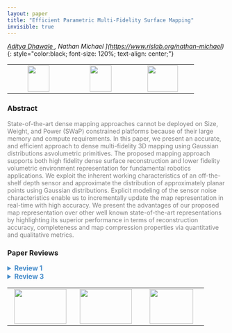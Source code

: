 ```yaml
---
layout: paper
title: "Efficient Parametric Multi-Fidelity Surface Mapping"
invisible: true
---
```

*[Aditya Dhawale ](https://adityadhawale.github.io/), Nathan Michael ](https://www.rislab.org/nathan-michael)*
{: style="color:black; font-size: 120%; text-align: center;"}

<table width="30%"> <tr>
<td style="width: 20%; text-align: center;"><a href="http://www.roboticsproceedings.org/rss16/p073.pdf"><img src="{{ site.baseurl }}/images/paper_link.png"
width = "50"  height = "60"/> </a> </td>

<td style="width: 20%; text-align: center;"><a href="https://adityadhawale.github.io/research/gfusion"><img src="{{ site.baseurl }}/images/website_link.png"
width = "50"  height = "60"/> </a> </td>

<td style="width: 20%; text-align: center;"><a href="nan"><img src="{{ site.baseurl }}/images/pheedloop_link.png"
width = "70"  height = "60"/> </a> </td>

</tr></table>

### Abstract
<html><p style="color:gray; font-size: 100%; text-align: justified;">
State-of-the-art dense mapping approaches cannot be deployed on Size, Weight, and Power (SWaP) constrained platforms because of their large memory and compute requirements. In this paper, we present an accurate, and efficient approach to dense multi-fidelity 3D mapping using Gaussian distributions asvolumetric primitives. The proposed mapping approach supports both high fidelity dense surface reconstruction and lower fidelity volumetric environment representation for fundamental robotics applications. We exploit the inherent working characteristics of an off-the-shelf depth sensor and approximate the distribution of approximately planar points using Gaussian distributions. Explicit modeling of the sensor noise characteristics enable us to incrementally update the map representation in real-time with high accuracy. We present the advantages of our proposed map representation over other well known state-of-the-art representations by highlighting its superior performance in terms of reconstruction accuracy, completeness and map compression properties via quantitative and qualitative metrics.
</p></html>

### Paper Reviews
<details><summary style="font-size:110%; color:#438BCA; cursor: pointer;"><b> Review 1</b></summary>
<p style="color:gray; font-size: 100%; text-align: justified; white-space: pre-line">
# Efficient Parametric Multi-Fidelity Surface Mapping

The paper presents a mapping approach for RGBD sensors which achieves good quality reconstruction while being computationally efficient. The map is represented as a Gaussian mixture model (GMM) which is updated incrementally based on new depth images within a hierarchical scheme. This allows the approach to avoid heavy computations and provides frame-rate performance on a laptop CPU. The approach performs mapping assuming the poses of the sensor to be known. 

The interesting aspect of this work is that it provides a mapping method with a couple of user-defined parameters such that it can be adapted for different applications based on the computational resources and the memory available. For example, it would allow for planning/navigation purposes at lower quality maps or more precise reconstruction of the scene at the cost slightly higher computations. The authors also demonstrate this capability for room-sized maps using both simulated and real-world data. 

Here are some comments about the overall work and the different sections of the paper:

- The main contribution of the paper is that it combines ideas from different works such using the gaussian distributions for map representation as in NDT maps [1,17], projective association similar to KinectFusion/ElasticFusion [9,25] and a hierarchical scheme [21] to reduce computations. 
These ideas have been put together with the goal of achieving a comparable/better reconstruction quality for a smaller memory footprint as compared to other state-of-the-art mapping approaches.

- In addition to building upon these works, the new idea in this paper is to exploit the neighborhood information in the depth image to fit the Gaussian mixture model and avoid computationally expensive optimization procedures used in the previous works. 

- The paper seems to provide sufficient theoretical and implementation details to reproduce the work. In my opinion, the impact of the work can be enhanced by providing an implementation of the system so that it can be used both to compare against other mapping approaches, as well as build other applications on top. 

- Overall, the paper is well structured and clearly written. I appreciate the introduction section where the present work has been presented in the context of previous works and how they are related.

- The assumptions in terms of input data, modeling and performance are clearly spelled out in most sections of the paper. I would recommend adding a short table with the values of all the fixed parameters such as alpha_n, alpha_e, alpha_conf, Sigma_unc (min and max) and other parameters used in the approach. 

- The derivations, as well as the notation in the paper, seems consistent. Please add the relevant reference for equation 2 as this may not be trivial. Also add the reference for equation 3 (or the link to (eq 1?)) to explain how it can be derived.   

- The experiments back up the claims made in the paper in terms of accuracy and memory footprint as performance as compared to other state-of-the-art approaches. The accuracy measures look impressive particularly given the size of the maps. The approach shows better accuracy and a lower memory footprint as compared to Occupancy based Maps as well as NDT maps. It would be interesting to compare the accuracy against TSDF based methods (such as KinectFusion/ElasticFusion) as the GMM maps at least look visually messy than typical TSDF maps. This would also fill in a gap in terms of the types of maps used for comparison. You may make this additional experiment based on your space constraints. 

- In addition to the run-time analysis performed in Sec.V E, it would help to report the timing of different methods (yours, NDT, Occupancy base mapping) for the datasets at comparable resolution.

- Although it is not the main contribution, I appreciate the experiment showing the reconstructed allow for frame-to-model estimation.

Here are some minor comments/corrections:
- Sec II.B (end of page 3), it should be bxb pixel pathces instead of pxp.
- Fig 2: The correspondence between the explanation in the caption and the figure above is a bit confusing. It may help to explicitly label each part with a number.
- Sec II.D Line 13: \theta^{K} --> K should be k?
- Sec III.E Please provide a reference to the Bhattacharya measure for similarity.
- Fig 8 is too small to see the numbers.
- Sec. IV A: (Lines 3-5) The sentence construction is confusing. It would help to rephrase it.
- Table 2, 3: Please provide the thresholds used for computing precision and recall values for map accuracy.
- Sec IV.F: The accuracy for D1 is reported ad 0.0004m whereas in Fig 8. it is reported as 0.004 m. Please make them consistent.
- Just a comment on aesthetics, the text looks super cramped on page 1 and 2. Maybe go easy on the vspaces ;).

</p> </details>

<details><summary style="font-size:110%; color:#438BCA; cursor: pointer;"><b> Review 3</b></summary>
<p style="color:gray; font-size: 100%; text-align: justified; white-space: pre-line">
The work seems to be an original contribution. The paper is technically sound (except for some minor issues).
Perhaps the paper could be more clear; some parts of the paper, like Section I, are a bit cryptic.
The paper compares the proposed approach with other methods in the state of the art and outperforms them in the provided scenarios and metrics. However, the evaluation suffers a bit from being limited to four datasets and lacking some plots comparing different metrics. An evaluation with more samples and variety of scenarios would be desirable.

Some more specific comments:
- In the listed contributions at the end of Section I. There seem to be some redundancy. It would be nice if the paper could condense them and/or point to which section corresponds to each listed contribution (likely, they are II.C.1, II.C.2 and II.E), to make them clear.
- In general, it is not clear what the text means by "fidelity" since it is never explicitly stated. And it is not accuracy, since often these two terms appear but not as synonyms. It appears that the fidelity is a synonym for "model complexity" and equivalent to the "level of detail" or "resolution" in computer graphics; however, this definition or clarification should be given by the authors.
- The introduction could be split... It is a rather long introduction that goes over many different types of representations used for 3D scene modeling. I think this part could be carved out in its own section on "Related work" or "Representations of 3D scenes".

Understanding the methodology:
- In general, the approach of using probabilistic filters to represent and refine depth in 3D reconstruction is similar to the idea of Bayesian "depth filters" in the ICRA 2014 papers by Pizzoli et al., SVO (Fast Semi-Direct Monocular Visual Odometry), and REMODE (Probabilistic, Monocular Dense Reconstruction in Real Time). However, the paper does not mention these works, and therefore does not compare to REMODE. I understand that the resulting systems are quite different, but the ideas for depth fusion may not be so much and worth a short discussion.
- Fig. 2 should be more explicit about what is theta_0, theta_t, in the four different plots. Why is there a sudden jump of color in the floor of the room in Fig. 2, from the left-most image to the one immediately on its right? It would also be better to set the same size for the chair, to better see how the 3D reconstruction groups in extension.
- What do the three colors used for the blocks in Fig. 3 represent? Knowing this would help better understand the system and its input/output.
- Because many figures are not referenced in the text and their captions contain explanations, some things are not clear just following the main text. For example, it is not clear that the poses are given.
- The image in the eye-catcher is never referenced; the right plot with the sample plots is not repeated in the experiments. So it makes one wonder how necessary it is.
- In Eq. (3) how is the condition of Sigma being positive semi-definite enforced, so that it is a valid covariance matrix?

Evaluation / Experiments:
- Evaluation metrics, such as precision and recall should be defined, as well, for completeness.
- What is the trade-off in accuracy vs. speed? Could the authors provide a plot for it?
- What is the trade-off in accuracy vs. completeness? This is a standard plot to asses 3D reconstruction algorithms. See, for example, Vogiatzis et al. Video-based, real-time multi-view stereo, CVIU 2011 or Pizzoli et al. REMODE ICRA 2014.
- It would be nice to have a trade-off plot that illustrates the multi-fidelity aspect of the proposed method. One axis is fidelity; the other axis could be amount of texture detail, accuracy, memory, etc.
- How many distributions are used in Fig. 10? I assume that the execution time is highly influenced by this parameter. What are the units of the vertical axis of this plot (Fig. 10)?
- How much is "sensor rates" at the end of Section IV.E? 50 Hz? 100Hz?
- Please include units as much as possible: alpha_e sometimes has units, sometimes not.  Same for alpha_len.  "b, the patch size is set to 8." [pixels?]

Other comments:
- Adopting units of cm to measure absolute error, rather than meters, seems more appropriate. It would also be useful to provide a relative measure, such as the error normalized by the scene size or depth with respect to the camera.
- Figures do not seem to be in the order that they are mentioned in the text.
- The orange shading and the small size of most plots do not help much visualize the reconstruction or the error (at least on printed paper). Insets with a zoom, as in Fig. 9 are somehow helpful. Other papers use color-coded error maps (i.e., plotting the differences with respect to the most accurate model).
- Section II: The first time that it is used: "Given an image I_0 of size..." should be "Given a *depth* image I_0 ..."  otherwise the type of information contained in I_0 is confusing.
- Section II: (the back-projection) can be viewed as a linear transformation --> I would rather say that it can be *approximated* by such a transformation.
- Section II: "at time t = t ..." looks like a tautology.
- Section II: redundunt --> redundant
- Is there a reference for the use of the acronym SWaP? I think it is not standard in computer vision; it may be more known in aerospace and military contexts.
- Some sentences are very long (multiple verbs) and therefore difficult to follow. Example: last sentence of Section IV.A.
- Some references do not have publication venue, e.g., [22]. Also in [22] gmm -> GMM. Check for other lowercase acronyms: slam, rgb-d.

Possible typos:
- The indices (subscripts, superscripts) in the variables of Sections II.B - II.C are not always consistent, which makes it a bit difficult to understand the details of the update rules of the GMM parameters. I suggest to review such indices.
- I think there is a missing term (x-mu)^T in the update of Sigma in Eq. (1); otherwise Sigma is just a vector, not a covariance matrix.
- Section II.C.1: I could not find an intuitive interpretation for the 99.97% confidence. Was it intended to be instead the usual 3-sigma rule: 99.7%? Note that the confidence rule of 99.7% probability corresponding to +-3 standard deviations is for a 1D Gaussian distribution. For higher dimensional distributions, such as the 2D projection (ellipse), the confidence rule changes (see "On the Mahalanobis distance classification criterion for multidimensional normal distributions", IEEE Trans. Signal Processing, 2013), and so 99.7% confidence corresponds to a Mahalanobis distance of 3.44 rather than 3. This number grows with the dimension.

</p> </details>

<table width="100%"><tr><td style="width: 30%; text-align: center;"><a href="{{ site.baseurl }}/program/papers/72"> <img src="{{ site.baseurl }}/images/previous_icon.png" width = "120"  height = "80"/> </a> </td>

<td style="width: 30%; text-align: center;"><a href="{{ site.baseurl }}/program/papers"> <img src="{{ site.baseurl }}/images/overview_icon.png" width = "120"  height = "80"/> </a> </td> 

<td style="width: 30%; text-align: center;"><a href="{{ site.baseurl }}/program/papers/74"> <img src="{{ site.baseurl }}/images/next_icon.png" width = "100"  height = "80"/> </a> </td> 

</tr></table>


